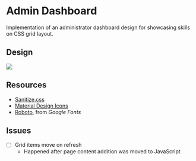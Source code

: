 # Admin Dashboard

Implementation of an administrator dashboard design for showcasing skills on CSS grid layout.

## Design

![](https://cdn.statically.io/gh/TheOdinProject/curriculum/43cc6ab69fdfbef40d431a65677d2144668930ac/intermediate_html_css/grid/project_admin_dashboard/imgs/dashboard-project.png)

## Resources

- [Sanitize.css](https://csstools.github.io/sanitize.css/)
- [Material Design Icons](https://materialdesignicons.com/)
- [Roboto](https://fonts.google.com/specimen/Roboto), from _Google Fonts_

## Issues

- [ ] Grid items move on refresh
  - Happened after page content addition was moved to JavaScript

